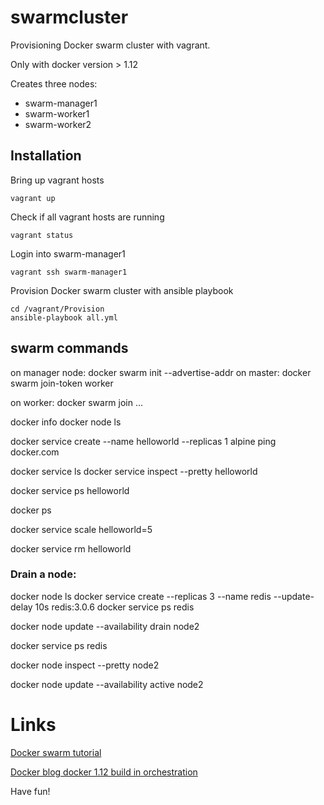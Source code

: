 # swarmcluster
Provisioning Docker swarm cluster with vagrant.

Only with docker version > 1.12

Creates three nodes:
* swarm-manager1
* swarm-worker1
* swarm-worker2

## Installation
Bring up vagrant hosts

```vagrant up```

Check if all vagrant hosts are running

```vagrant status```

Login into swarm-manager1

```vagrant ssh swarm-manager1```

Provision Docker swarm cluster with ansible playbook

```
cd /vagrant/Provision
ansible-playbook all.yml
```

## swarm commands
on manager node: docker swarm init --advertise-addr <IP master1>
on master: docker swarm join-token worker

on worker: docker swarm join ...

docker info
docker node ls

docker service create --name helloworld --replicas 1 alpine ping docker.com

docker service ls
docker service inspect --pretty helloworld

docker service ps helloworld

docker ps

docker service scale helloworld=5

docker service rm helloworld

### Drain a node:
docker node ls
docker service create --replicas 3 --name redis --update-delay 10s redis:3.0.6
docker service ps redis

docker node update --availability drain node2

docker service ps redis

docker node inspect --pretty node2

docker node update --availability active node2

# Links
[Docker swarm tutorial]( https://docs.docker.com/engine/swarm/swarm-tutorial/)

[Docker blog docker 1.12 build in orchestration
](https://blog.docker.com/2016/06/docker-1-12-built-in-orchestration/)


Have fun!
